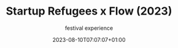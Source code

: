 ---
title: "Startup Refugees x Flow (2023)"
subtitle: "festival experience"
date: 2023-08-10T07:07:07+01:00
draft: false
---